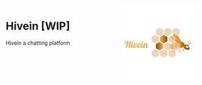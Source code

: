 <a href="https://github.com/Sakerini/Hivein">
    <img src="https://github.com/Sakerini/Hivein/blob/main/Docs/logo.png" alt="Hivein logo" title="Hivein" align="right" height="200" />
</a>

# Hivein [WIP]
Hivein a chatting platform
